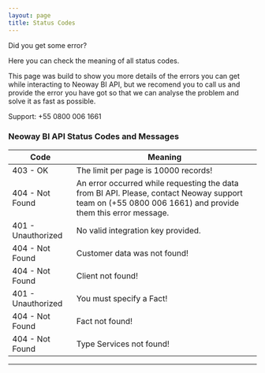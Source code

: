 ```yaml
---
layout: page
title: Status Codes
---
```



<div class="message">
  Did you get some error?
</div>

Here you can check the meaning of all status codes.

This page was build to show you more details of the errors you can get while interacting to Neoway BI API, but we recomend you to call us and provide the error you have got so that we can analyse the problem and solve it as fast as possible.

Support: +55 0800 006 1661


### Neoway BI API Status Codes and Messages
<table>
  <thead>
    <tr>
      <th>Code</th>
      <th>Meaning</th>
    </tr>
  </thead>
  <tbody>
    <tr>
      <td>403 - OK</td>
      <td>The limit per page is 10000 records!</td>
    </tr>
    <tr>
      <td>404 - Not Found</td>
      <td>An error occurred while requesting the data from BI API. Please, contact Neoway support team on (+55 0800 006 1661) and provide them this error message.</td>
    </tr>
    <tr>
      <td>401 - Unauthorized</td>
      <td>No valid integration key provided.</td>
    </tr>
    <tr>
      <td>404 - Not Found</td>
      <td>Customer data was not found!</td>
    </tr>
    <tr>
      <td>404 - Not Found</td>
      <td>Client not found!</td>
    </tr>
    <tr>
      <td>401 - Unauthorized</td>
      <td>You must specify a Fact!</td>
    </tr>
    <tr>
      <td>404 - Not Found</td>
      <td>Fact not found!</td>
    </tr>
    <tr>
      <td>404 - Not Found</td>
      <td>Type Services not found!</td>
    </tr>
  </tbody>
</table>

-----